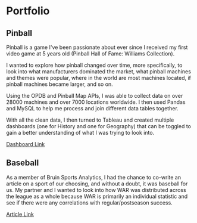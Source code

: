 # Portfolio
## Pinball

Pinball is a game I've been passionate about ever since I received my first video game at 5 years old (Pinball Hall of Fame: Williams Collection).

I wanted to explore how pinball changed over time, more specifically, to look into what manufacturers dominated the market, what pinball machines and themes were popular, where in the world are most machines located, if pinball machines became larger, and so on.

Using the OPDB and Pinball Map APIs, I was able to collect data on over 28000 machines and over 7000 locations worldwide. I then used Pandas and MySQL to help me process and join different data tables together.

With all the clean data, I then turned to Tableau and created multiple dashboards (one for History and one for Geography) that can be toggled to gain a better understanding of what I was trying to look into.

[Dashboard Link](https://public.tableau.com/views/PinballDashboard/Historical?:language=en-US&:display_count=n&:origin=viz_share_link)

## Baseball

As a member of Bruin Sports Analytics, I had the chance to co-write an article on a sport of our choosing, and without a doubt, it was baseball for us. My partner and I wanted to look into how WAR was distributed across the league as a whole because WAR is primarily an individual statistic and see if there were any correlations with regular/postseason success.

[Article Link](https://www.bruinsportsanalytics.com/post/war-importance)
